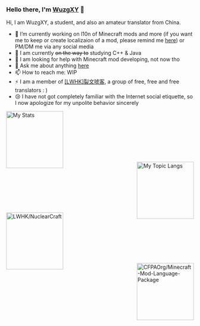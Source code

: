 ### Hello there, I'm [WuzgXY](https://github.com/WuzgXY-GitHub) 👋

Hi, I am WuzgXY, a student, and also an amateur translator from China.

- 🔭 I’m currently working on l10n of Minecraft mods and more (if you want me to keep or create localizaion of a mod, please remind me [here](https://github.com/WuzgXY-GitHub/WuzgXY-GitHub/issues)) or PM/DM me via any social media
- 🌱 I am currently ~~on the way to~~ studying C++ & Java
- 🤔 I am looking for help with Minecraft mod developing, not now tho
- 💬 Ask me about anything [here](https://github.com/WuzgXY-GitHub/WuzgXY-GitHub/issues)
- 📫 How to reach me: WIP
- ⚡ I am a member of <a target="_blank" href="https://github.com/LWHK" title="sp Litwordhoek">[<abbr title="sp Litwordhoek">LWHK</abbr>]裂文唬客</a>, a group of free, free and free translators : )
- 😢 I have not got completely familiar with the Internet social etiquette, so I now apologize for my unpolite behavior sincerely

<a href="https://github.com/anuraghazra/github-readme-stats/" target="_blank" title=" My stats and my topic langs">
  <img alt="My Stats" align="left" height="153" src="https://github-readme-stats.vercel.app/api?username=WuzgXY-GitHub&count_private=false&show_icons=true&theme=gruvbox&hide_title=true/" />
  <br /><br /><br /><br /><br /><br /><br /><br />
  <img alt="My Topic Langs" align="right" height="153" src="https://github-readme-stats.vercel.app/api/top-langs/?username=WuzgXY-GitHub&count_private=false&theme=gruvbox&layout=default/" />
</a>
<br /><br /><br /><br /><br /><br /><br /><br />
<a target="_blank" href="https://github.com/LWHK/NuclearCraft/" title="CHS Translation of NuclearCraft: Overhauled">
  <img alt="LWHK/NuclearCraft" align="left" height="153" src="https://github-readme-stats.vercel.app/api/pin/?username=LWHK&theme=gruvbox&repo=NuclearCraft" />
</a>
<br /><br /><br /><br /><br /><br /><br /><br />
<a target="_blank" href="https://github.com/CFPAOrg/Minecraft-Mod-Language-Package/" title="CFPA CHS L10n Project">
  <img alt="CFPAOrg/Minecraft-Mod-Language-Package" align="right" height="153" src="https://github-readme-stats.vercel.app/api/pin/?username=CFPAOrg&theme=gruvbox&repo=Minecraft-Mod-Language-Package" />
</a>
                                                  
<!--### Hi there 👋

**WuzgXY-GitHub/WuzgXY-GitHub** is a ✨ _special_ ✨ repository because its `README.md` (this file) appears on your GitHub profile.

Here are some ideas to get you started:

- 🔭 I’m currently working on ...
- 🌱 I’m currently learning ...
- 👯 I’m looking to collaborate on ...
- 🤔 I’m looking for help with ...
- 💬 Ask me about ...
- 📫 How to reach me: ...
- 😄 Pronouns: ...
- ⚡ Fun fact: ...

-->

<!--

**Great thanks to [Anurag Hazra](https://github.com/anuraghazra) who made the templates of stats!**

-->
